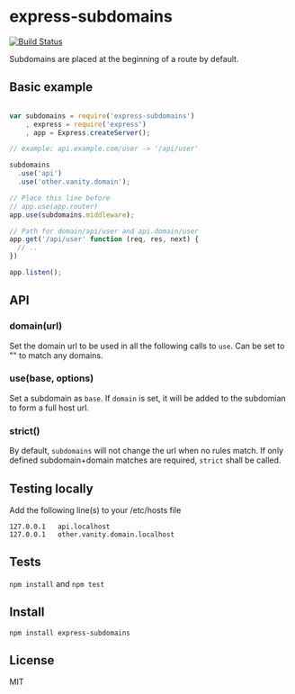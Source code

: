 # express-subdomains
[![Build Status](https://secure.travis-ci.org/tblobaum/express-subdomains.png)](http://travis-ci.org/tblobaum/express-subdomains)

Subdomains are placed at the beginning of a route by default.

## Basic example

```javascript

var subdomains = require('express-subdomains')
    , express = require('express')
    , app = Express.createServer();

// example: api.example.com/user -> '/api/user'

subdomains
  .use('api')
  .use('other.vanity.domain');

// Place this line before
// app.use(app.router)
app.use(subdomains.middleware);

// Path for domain/api/user and api.domain/user
app.get('/api/user' function (req, res, next) {
  // ..
})

app.listen();

````

## API

### domain(url)

Set the domain url to be used in all the following calls to ```use```.
Can be set to "" to match any domains.

### use(base, options)

Set a subdomain as ```base```. If ```domain``` is set, it will be added
to the subdomian to form a full host url.

### strict()

By default, ```subdomains``` will not change the url when no rules
match. If only defined subdomain+domain matches are required,
```strict``` shall be called.

## Testing locally

Add the following line(s) to your /etc/hosts file
```
127.0.0.1   api.localhost
127.0.0.1   other.vanity.domain.localhost
```

## Tests

`npm install` and `npm test`

## Install

`npm install express-subdomains`

## License

MIT

